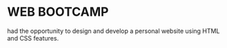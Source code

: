 # WEB BOOTCAMP
  had the opportunity to design and develop a personal website using HTML and CSS features.
